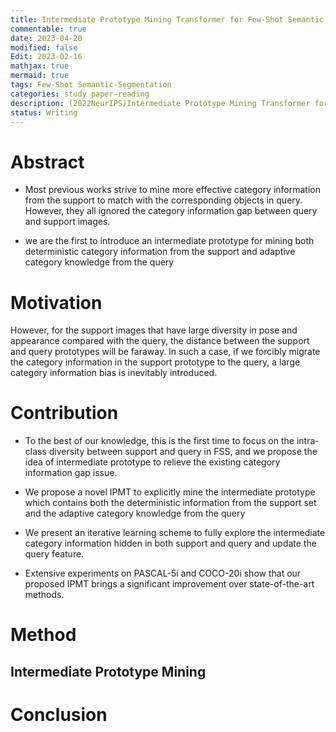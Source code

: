 ```yaml
---
title: Intermediate Prototype Mining Transformer for Few-Shot Semantic Segmentation
commentable: true
date: 2023-04-20
modified: false
Edit: 2023-02-16
mathjax: true
mermaid: true
tags: Few-Shot Semantic-Segmentation
categories: study paper-reading 
description: (2022NeurIPS)Intermediate Prototype Mining Transformer for Few-Shot Semantic Segmentation
status: Writing
---
```


# Abstract

- Most previous works strive to mine more effective category information from the support to match with the corresponding objects in query. However, they all ignored the category information gap between query and support images.

- we are the first to introduce an intermediate prototype for mining both deterministic category information from the support and adaptive category knowledge from the query

# Motivation

However, for the support images that have large diversity in pose and appearance compared with the query, the distance between the support and query prototypes will be faraway. In such a case, if we forcibly migrate the category information in the support prototype to the query, a large category information bias is inevitably introduced.

# Contribution

-  To the best of our knowledge, this is the first time to focus on the intra-class diversity between support and query in FSS, and we propose the idea of intermediate prototype to relieve the existing category information gap issue.

- We propose a novel IPMT to explicitly mine the intermediate prototype which contains both the deterministic information from the support set and the adaptive category knowledge from the query

- We present an iterative learning scheme to fully explore the intermediate category information hidden in both support and query and update the query feature.

- Extensive experiments on PASCAL-5i and COCO-20i show that our proposed IPMT brings a significant improvement over state-of-the-art methods.

# Method

## Intermediate Prototype Mining



# Conclusion

